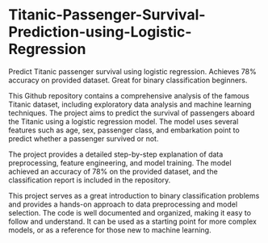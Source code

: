 # Titanic-Passenger-Survival-Prediction-using-Logistic-Regression
Predict Titanic passenger survival using logistic regression. Achieves 78% accuracy on provided dataset. Great for binary classification beginners.

This Github repository contains a comprehensive analysis of the famous Titanic dataset, including exploratory data analysis and machine learning techniques. The project aims to predict the survival of passengers aboard the Titanic using a logistic regression model. The model uses several features such as age, sex, passenger class, and embarkation point to predict whether a passenger survived or not.

The project provides a detailed step-by-step explanation of data preprocessing, feature engineering, and model training. The model achieved an accuracy of 78% on the provided dataset, and the classification report is included in the repository.

This project serves as a great introduction to binary classification problems and provides a hands-on approach to data preprocessing and model selection. The code is well documented and organized, making it easy to follow and understand. It can be used as a starting point for more complex models, or as a reference for those new to machine learning.
